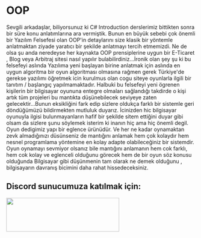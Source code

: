 # OOP
Sevgili arkadaşlar, biliyorsunuz ki C# Introduction derslerimiz bittikten sonra bir süre konu anlatımlarına ara vermiştik. Bunun en büyük sebebi çok önemli bir Yazılım Felsefesi olan OOP'in detaylarını size klasik bir yöntemle anlatmaktan ziyade yaratıcı bir şekilde anlatmayı tercih etmemizdi. Ne de olsa şu anda neredeyse her kaynakta OOP prensiplerine uygun bir E-Ticaret , Blog veya Arbitraj sitesi nasıl yapılır bulabilirdiniz...İronik olan şey şu ki bu felsefeyi aslında Yazılıma yeni başlayan birine anlatmak için aslında en uygun algoritma bir oyun algoritması olmasına rağmen gerek Türkiye'de gerekse yazılımı öğretmek icin kurulmus olan cogu siteye oyunlarla ilgili bir tanıtım / başlangıç yapılmamaktadır. Halbuki bu felsefeyi yeni ögrenen kişilerin bir bilgisayar oyununa entegre olmaları sağlandığı takdirde o kişi artık tüm projeleri bu mantıkta düşünebilecek seviyeye zaten gelecektir...Bunun eksikliğini fark edip sizlere oldukça farklı bir sistemle geri döndüğümüzü bildirmekten mutluluk duyarız. İcinizden hic bilgisayar oyunuyla ilgisi bulunmayanların hafif bir şekilde sitem ettiğini duyar gibi olsam da sizlere şunu söylemek isterim ki inanın hiç ama hiç önemli degil. Oyun dedigimiz yapı bir eglence ürünüdür. Ve her ne kadar oynamaktan zevk almadığınızı düsünseniz de mantığını anlamak hem çok kolaydır hem nesnel programlama yöntemine en kolay adapte olabileceğiniz bir sistemdir. Oyun oynamayı sevmiyor olsanız bile mantığını anlamanın hem cok farklı, hem cok kolay ve eglenceli olduğunu görecek hem de bir oyun söz konusu olduğunda Bilgisayar gibi düşünmenin tam olarak ne demek olduğunu , bilgisayarın davranış bicimini daha rahat hissedeceksiniz.


## Discord sunucumuza katılmak için:

<a href="https://discord.gg/tkZBnuba8h"><img src="https://assets-global.website-files.com/6257adef93867e50d84d30e2/625eb604bb8605784489d361_Discord-Logo%2BWordmark-Color%20(1).png" width="300" height="90"></a>



